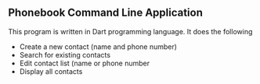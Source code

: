 ## Phonebook Command Line Application

This program is written in Dart programming language. It does the following
- Create a new contact (name and phone number)
- Search for existing contacts 
- Edit contact list (name or phone number
- Display all contacts
